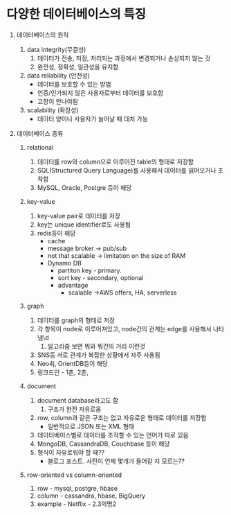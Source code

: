 # 다양한 데이터베이스의 특징

1. 데이터베이스의 원칙
    1. data integrity(무결성) 
        1. 데이터가 전송, 저장, 처리되는 과정에서 변경되거나 손상되지 않는 것 
        2. 완전성, 정확성, 일관성을 유지함
    2. data reliability (안전성)
        - 데이터를 보호할 수 있는 방법
        - 인증/인가되지 않은 사용자로부터 데이터를 보호함
        - 고장이 안나야됨
    3. scalability (확장성)
        - 데이터 양이나 사용자가 늘어날 때 대처 가능
        
2. 데이터베이스 종류
    1. relational
        1. 데이터를 row와 column으로 이루어진 table의 형태로 저장함
        2. SQL(Structured Query Language)를 사용해서 데이터를 읽어오거나 조작함
        3. MySQL, Oracle, Postgre 등이 해당
    2. key-value
        1. key-value pair로 데이터를 저장
        2. key는 unique identifier로도 사용됨
        3. redis등이 해당
            - cache
            - message broker → pub/sub
            - not that scalable → limitation on the size of RAM
            - Dynamo DB
                - partiton key - primary.
                - sort key - secondary, optional
                - advantage
                    - scalable →AWS offers, HA, serverless
    3. graph
        1. 데이터를 graph의 형태로 저장
        2. 각 항목이 node로 이루어져있고, node간의 관계는 edge를 사용해서 나타냄\d
            1. 알고리즘 보면 뭐와 뭐간의 거리 이런것 
        3. SNS등 서로 관계가 복잡한 상황에서 자주 사용됨
        4. Neo4j, OrientDB등이 해당
        5. 링크드인 - 1촌, 2촌, 
        
    4. document
        1. document database라고도 함
            1. 구조가 완전 자유로움
        2. row, column과 같은 구조는 없고 자유로운 형태로 데이터를 저장함
            - 일반적으로 JSON 또는 XML 형태
        3. 데이터베이스별로 데이터를 조작할 수 있는 언어가 따로 있음
        4. MongoDB, CassandraDB, Couchbase 등이 해당
        5. 형식이 자유로워야 할 때??
            - 블로그 포스트. 사진이 언제 몇개가 들어갈 지 모르는??
    5. row-oriented vs column-oriented
        1. row - mysql, postgre, hbase
        2. column - cassandra, hbase, BigQuery
        3. example - Netflix - 2.3억명2